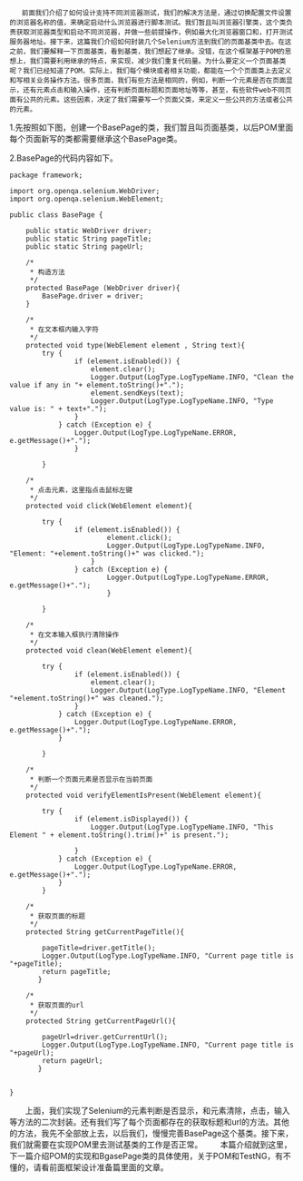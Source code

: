        前面我们介绍了如何设计支持不同浏览器测试，我们的解决方法是，通过切换配置文件设置的浏览器名称的值，来确定启动什么浏览器进行脚本测试。我们暂且叫浏览器引擎类，这个类负责获取浏览器类型和启动不同浏览器，并做一些前提操作，例如最大化浏览器窗口和，打开测试服务器地址。接下来，这篇我们介绍如何封装几个Selenium方法到我们的页面基类中去。在这之前，我们要解释一下页面基类，看到基类，我们想起了继承。没错，在这个框架基于POM的思想上，我们需要利用继承的特点，来实现，减少我们重复代码量。为什么要定义一个页面基类呢？我们已经知道了POM，实际上，我们每个模块或者相关功能，都能在一个个页面类上去定义和写相关业务操作方法。很多页面，我们有些方法是相同的，例如，判断一个元素是否在页面显示，还有元素点击和输入操作，还有判断页面标题和页面地址等等，甚至，有些软件web不同页面有公共的元素。这些因素，决定了我们需要写一个页面父类，来定义一些公共的方法或者公共的元素。

1.先按照如下图，创建一个BasePage的类，我们暂且叫页面基类，以后POM里面每个页面新写的类都需要继承这个BasePage类。



2.BasePage的代码内容如下。
```
package framework;
 
import org.openqa.selenium.WebDriver;
import org.openqa.selenium.WebElement;
 
public class BasePage {
 
	public static WebDriver driver;
	public static String pageTitle;
	public static String pageUrl;
	
	/*
	 * 构造方法
	 */
	protected BasePage (WebDriver driver){
		BasePage.driver = driver;
	}
	
	/*
	 * 在文本框内输入字符
	 */
	protected void type(WebElement element , String text){
		try {
				if (element.isEnabled()) {
				    element.clear();
				    Logger.Output(LogType.LogTypeName.INFO, "Clean the value if any in "+ element.toString()+".");
					element.sendKeys(text);
					Logger.Output(LogType.LogTypeName.INFO, "Type value is: " + text+".");
				}
			} catch (Exception e) {
				Logger.Output(LogType.LogTypeName.ERROR, e.getMessage()+".");
				}
			
		}
	
	/*
	 * 点击元素，这里指点击鼠标左键
	 */	
	protected void click(WebElement element){
			
		try {
				if (element.isEnabled()) {
						element.click();
						Logger.Output(LogType.LogTypeName.INFO, "Element: "+element.toString()+" was clicked.");
					}
				} catch (Exception e) {
						Logger.Output(LogType.LogTypeName.ERROR, e.getMessage()+".");
						}
			
		}
		
	/*
	 * 在文本输入框执行清除操作
	 */
	protected void clean(WebElement element){
			
		try {
				if (element.isEnabled()) {
					element.clear();
					Logger.Output(LogType.LogTypeName.INFO, "Element "+element.toString()+" was cleaned.");
				}
			} catch (Exception e) {
				Logger.Output(LogType.LogTypeName.ERROR, e.getMessage()+".");
			}
			
		}
	
	/*
	 * 判断一个页面元素是否显示在当前页面
	 */  
	protected void verifyElementIsPresent(WebElement element){
	    	
	    try {
				if (element.isDisplayed()) {
					Logger.Output(LogType.LogTypeName.INFO, "This Element " + element.toString().trim()+" is present.");
						
				}
			} catch (Exception e) {
				Logger.Output(LogType.LogTypeName.ERROR, e.getMessage()+".");
			}
	    }
	
	/*
	 * 获取页面的标题
	 */
	protected String getCurrentPageTitle(){
	    
	    pageTitle=driver.getTitle();
	    Logger.Output(LogType.LogTypeName.INFO, "Current page title is "+pageTitle);
	    return pageTitle;
	   }
	
	/*
	 * 获取页面的url
	 */
    protected String getCurrentPageUrl(){
	    
	    pageUrl=driver.getCurrentUrl();
	    Logger.Output(LogType.LogTypeName.INFO, "Current page title is "+pageUrl);
	    return pageUrl;
	   } 
   
	       
}
```
       上面，我们实现了Selenium的元素判断是否显示，和元素清除，点击，输入等方法的二次封装。还有我们写了每个页面都存在的获取标题和url的方法。其他的方法，我先不全部放上去，以后我们，慢慢完善BasePage这个基类。接下来，我们就需要在实现POM里去测试基类的工作是否正常。
       本篇介绍就到这里，下一篇介绍POM的实现和BgasePage类的具体使用，关于POM和TestNG，有不懂的，请看前面框架设计准备篇里面的文章。